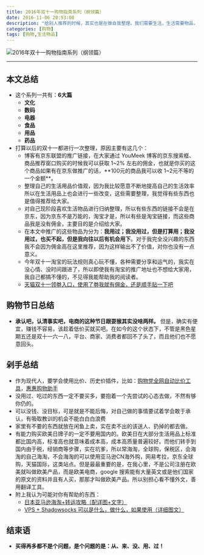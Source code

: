 ```yaml
---
title: 2016年双十一购物指南系列（纲领篇）
date: 2016-11-06 20:53:08
description: "给别人推荐的时候，其实也是在做自我整理。我们需要生活，生活需要物品，仅此而已！"
categories: [购物]
tags: [购物,生活物品]
---
```



<!-- more -->

![2016年双十一购物指南系列（纲领篇）](http://img.youmeek.com/2016/20161111-introduction.jpg)


--------------------

## 本文总结

- 这个系列一共有：**6大篇**
    - **文化**
    - **数码**
    - **电器**
    - **食品**
    - **用品**
    - **药品**
- 打算以后的双十一都进行一次整理，原因主要有这几个：
    - 博客有京东联盟的推广链接，在大家通过 YouMeek 博客的京东搜索框、商品推荐窗口购买的时候我可以获取 1~2% 左右的佣金，也就是你买的这个商品如果有在京东做推广的话，**100元的商品我可以收 1~2元不等的一个金额**。
    - 整理自己的生活用品价值观，因为我比较愿意不断地提高自己的生活效率所以在生活用品上也会进行一些改变，这些需要整理，我觉得有些东西也是值得推荐给大家。
    - 对自己现阶段喜欢生活物品进行归纳整理，所以有些东西的链接不会是在京东，因为京东不是万能的，淘宝才是，所以有些是淘宝链接，而这些商品我是没有佣金，主要目的是介绍给大家。
    - 在本文中推广的这些物品为分为：**我用过；我没用过，但是打算用；我没用过，也买不起，但是我向往以后有机会用下**。对于我完全没兴趣的东西我不会因为佣金高在这里推荐，因为这样输出不了价值，对你也没有一点意义。
    - 今年双十一淘宝的玩法规则真心玩不懂，各种需要分享和运气的，我实在没心情、没时间跟进了，所以即使我有淘宝的推广地址也不想给大家用，我自己都搞不懂的，不见得我能帮助我的阅读者。
    - [天猫双十一领劵入口，使用了劵我就有佣金，还是顺手贴一下吧](https://s.click.taobao.com/X9juqOx)

## 购物节日总结

- **承认吧，认清事实吧，电商的这种节日跟耍猴其实没啥两样。** 但是，确实有便宜，赚钱不容易，该趁着低价买就买吧。在如今的这个状态下，不管是黑色星期五还是双十一六一八，平台、商家、消费者都回不了头了，而且他们也不愿意回头。

## 剁手总结

- 作为现代人，要学会使用比价、历史价插件，比如：[购物党全网自动比价工具](https://www.gwdang.com/app/extension)，[惠惠购物助手](https://zhushou.huihui.cn/)
- 没用过、吃过的东西一定不要买多，要抱着一个先尝试的心态去做，不然有够你仍的。
- 可以没钱、没目标，可是就是不能后悔，对自己做的事情要试着学会敢于承认，有吸取教训的机会不能白白白浪费
- 家里有不要的东西就放在闲鱼上卖，实在卖不出的该送人、扔掉的都去做。
- 有能力购买欧美日牌子的一定不要用国内的。欧美日在大部分生活用品上标准都比国内高，标准高也就意味着成本高，成本高质量普遍较好。而他们转手到国内由于税，经销商等步骤，实在坑爹，所以常海淘，全球购，保税区，会海淘的自己海淘，不会海淘的可以使用亚马逊CN海外购，网易考拉，京东全球购，天猫国际，这类站点。但是最最重要的是，在我心里，不是公司注册在欧美就叫做欧美产品，而是欧美电商，google 搜索能有大量英文或是他们国家的原文的资料并且有人买，那那才叫做欧美产品。所以别担心看不懂外文，善用翻译工具。
- 附上我认为可能对你有帮助的东西：
    - [日本亚马逊海淘+转运攻略（配详图+文字）](http://www.youmeek.com/amazon-japan/)
    - [VPS + Shadowsocks 可以是什么，做什么，如果使用（详细图文）](http://code.youmeek.com/2016/08/19/2016/08/VPS/)


## 结束语

- **买得再多都不是个问题，是个问题的是：从、来、没、用、过！**
